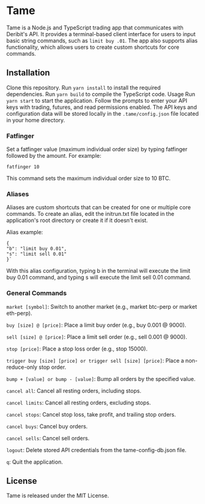 # Tame

Tame is a Node.js and TypeScript trading app that communicates with Deribit's API. It provides a terminal-based client interface for users to input basic string commands, such as `limit buy .01`. The app also supports alias functionality, which allows users to create custom shortcuts for core commands.

## Installation

Clone this repository.
Run `yarn install` to install the required dependencies.
Run `yarn build` to compile the TypeScript code.
Usage
Run `yarn start` to start the application. Follow the prompts to enter your API keys with trading, futures, and read permissions enabled. The API keys and configuration data will be stored locally in the `.tame/config.json` file located in your home directory.

### Fatfinger

Set a fatfinger value (maximum individual order size) by typing fatfinger followed by the amount. For example:

`fatfinger 10`

This command sets the maximum individual order size to 10 BTC.

### Aliases

Aliases are custom shortcuts that can be created for one or multiple core commands. To create an alias, edit the initrun.txt file located in the application's root directory or create it if it doesn't exist.

Alias example:

```
{
"b": "limit buy 0.01",
"s": "limit sell 0.01"
}`
```

With this alias configuration, typing b in the terminal will execute the limit buy 0.01 command, and typing s will execute the limit sell 0.01 command.

### General Commands

`market [symbol]`: Switch to another market (e.g., market btc-perp or market eth-perp).

`buy [size] @ [price]`: Place a limit buy order (e.g., buy 0.001 @ 9000).

`sell [size] @ [price]`: Place a limit sell order (e.g., sell 0.001 @ 9000).

`stop [price]`: Place a stop loss order (e.g., stop 15000).

`trigger buy [size] [price] or trigger sell [size] [price]`: Place a non-reduce-only stop order.

`bump + [value] or bump - [value]`: Bump all orders by the specified value.

`cancel all`: Cancel all resting orders, including stops.

`cancel limits`: Cancel all resting orders, excluding stops.

`cancel stops`: Cancel stop loss, take profit, and trailing stop orders.

`cancel buys`: Cancel buy orders.

`cancel sells`: Cancel sell orders.

`logout`: Delete stored API credentials from the tame-config-db.json file.

`q`: Quit the application.

## License

Tame is released under the MIT License.
